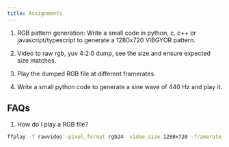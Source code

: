 ```yaml
---
title: Assignments
---
```



1. RGB pattern generation: Write a small code in python, c, c++ or javascript/typescript to 
generate a 1280x720 VIBGYOR pattern.

2. Video to raw rgb, yuv 4:2:0 dump, see the size and ensure expected size matches.

3. Play the dumped RGB file at different framerates.

4. Write a small python code to generate a sine wave of 440 Hz and play it.

## FAQs

1. How do I play a RGB file?

```bash
ffplay -f rawvideo -pixel_format rgb24 -video_size 1280x720 -framerate 30 video.rgb
```
